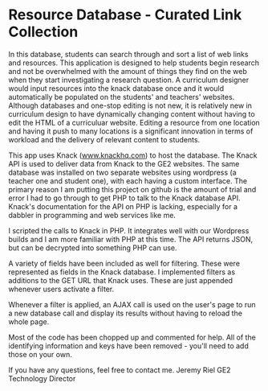 # Resource Database - Curated Link Collection

In this database, students can search through and sort a list of web links and resources. This application is designed to help students begin research and not be overwhelmed with the amount of things they find on the web when they start investigating a research question. A curriculum designer would input resources into the knack database once and it would automatically be populated on the students' and teachers' websites. Although databases and one-stop editing is not new, it is relatively new in curriculum design to have dynamically changing content without having to edit the HTML of a curriculuar website. Editing a resource from one location and having it push to many locations is a significant innovation in terms of workload and the delivery of relevant content to students.

This app uses Knack (www.knackhq.com) to host the database. The Knack API is used to deliver data from Knack to the GE2 websites. The same database was installed on two separate websites using wordpress (a teacher one and student one), with each having a custom interface. The primary reason I am putting this project on github is the amount of trial and error I had to go through to get PHP to talk to the Knack database API. Knack's documentation for the API on PHP is lacking, especially for a dabbler in programming and web services like me.

I scripted the calls to Knack in PHP. It integrates well with our Wordpress builds and I am more familiar with PHP at this time. The API returns JSON, but can be decrypted into something PHP can use. 

A variety of fields have been included as well for filtering. These were represented as fields in the Knack database. I implemented filters as additions to the GET URL that Knack uses. These are just appended whenever users activate a filter. 

Whenever a filter is applied, an AJAX call is used on the user's page to run a new database call and display its results without having to reload the whole page. 

Most of the code has been chopped up and commented for help. All of the identifying information and keys have been removed - you'll need to add those on your own.

If you have any questions, feel free to contact me. 
Jeremy Riel
GE2 Technology Director
